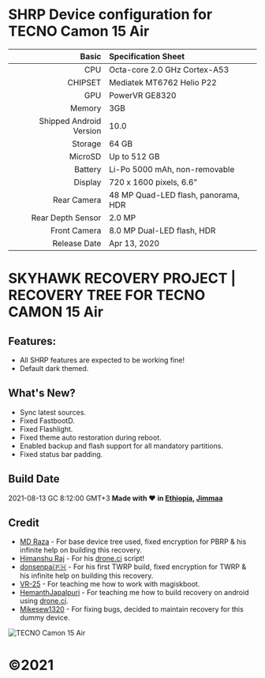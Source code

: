 SHRP Device configuration for TECNO Camon 15 Air
============================================================
Basic   | Specification Sheet
-------:|:-------------------------
CPU     | Octa-core 2.0 GHz Cortex-A53
CHIPSET | Mediatek MT6762 Helio P22
GPU     | PowerVR GE8320
Memory  | 3GB
Shipped Android Version | 10.0
Storage | 64 GB
MicroSD | Up to 512 GB
Battery | Li-Po 5000 mAh, non-removable
Display | 720 x 1600 pixels, 6.6"
Rear Camera  | 48 MP Quad-LED flash, panorama, HDR
Rear Depth Sensor  | 2.0 MP
Front Camera | 8.0 MP Dual-LED flash, HDR
Release Date | Apr 13, 2020

# SKYHAWK RECOVERY PROJECT | RECOVERY TREE FOR TECNO CAMON 15 Air

## Features:

- All SHRP features are expected to be working fine!
- Default dark themed.

## What's New?

- Sync latest sources.
- Fixed FastbootD.
- Fixed Flashlight.
- Fixed theme auto restoration during reboot.
- Enabled backup and flash support for all mandatory partitions. 
- Fixed status bar padding.

## Build Date 

2021-08-13 GC 8:12:00 GMT+3 <b>Made with ❤️ in [Ethiopia](https://en.m.wikipedia.org/wiki/Ethiopia), [Jimmaa](https://en.m.wikipedia.org/wiki/Jimma)</b>

## Credit

- [MD Raza](https://github.com/RazaDroid) - For base device tree used, fixed encryption for PBRP & his infinite help on building this recovery.<br/>
- [Himanshu Raj](https://github.com/hraj9258) - For his [drone.ci](https://cloud.drone.io) script!<br/>
- [donsenpai🇵🇭](https://github.com/mastersenpai05) - For his first TWRP build, fixed encryption for TWRP & his infinite help on building this recovery.<br/>
- [VR-25](https://github.com/VR-25) - For teaching me how to work with magiskboot.<br/>
- [HemanthJapalpuri](https://t.me/HemanthJapalpuri) - For teaching me how to build recovery on android using [drone.ci](https://cloud.drone.io).<br/>
- [Mikesew1320](https://github.com/Mikesew1320) - For fixing bugs, decided to maintain recovery for this dummy device.<br/>

![TECNO Camon 15 Air](https://fdn2.gsmarena.com/vv/pics/tecno/tecno-camon15-air-2.jpg "TECNO Camon 15 Air")

# ©2021


